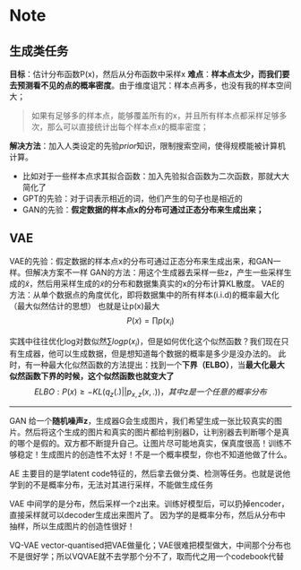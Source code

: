 # Note

## 生成类任务

**目标**：估计分布函数P(x)，然后从分布函数中采样x
**难点**：**样本点太少，而我们要去预测看不见的点的概率密度**。由于维度诅咒：样本点再多，也没有我的样本空间大；
> 如果有足够多的样本点，能够覆盖所有的x，并且所有样本点都采样足够多次，那么可以直接统计出每个样本点x的概率密度；

**解决方法**：加入人类设定的先验$prior$知识，限制搜索空间，使得规模能被计算机计算。

- 比如对于一些样本点求其拟合函数：加入先验拟合函数为二次函数，那就大大简化了
- GPT的先验：对于词表示相近的词，他们产生的句子也是相近的
- GAN的先验：**假定数据的样本点x的分布可通过正态分布来生成出来；**

## VAE

VAE的先验：假定数据的样本点x的分布可通过正态分布来生成出来，和GAN一样。但解决方案不一样
GAN的方法：用这个生成器去采样一些z，产生一些采样生成的$\tilde{x}$，然后用采样生成的$\tilde{x}$的分布和数据集真实的x的分布计算KL散度。
VAE的方法：从单个数据点的角度优化，即将数据集中的所有样本(i.i.d)的概率最大化（最大似然估计的思想） 也就是让p(x)最大
$$
P(x) = \prod p(x_i)
$$

实践中往往优化log对数似然$\sum logp(x_i)$，但是如何优化这个似然函数？我们现在只有生成器，他可以生成数据，但是想知道每个数据的概率是多少是没办法的。
此时，有一种最大化似然函数的方法提出：找到一个**下界（ELBO）**，当**最大化最大似然函数下界的时候，这个似然函数也就变大了**
$$
ELBO : P(x) ≥ -KL(q_z(.)||p_{x,z}(x,.))
，其中z是一个任意的概率分布
$$

---
GAN
给一个**随机噪声z**，生成器G会生成图片，我们希望生成一张比较真实的图片。然后将这个生成的图片和真实的图片都给判别器D，让判别器去判断哪个是真的哪个是假的。双方都不断提升自己。让图片尽可能地真实，保真度很高！训练不够稳定！生成图片的创造性不太好！不是一个概率模型，你也不知道他做了什么。

AE
主要目的是学latent code特征的，然后拿去做分类、检测等任务。也就是说他学到的不是概率分布，无法对其进行采样，不能做生成任务

VAE
中间学的是分布，然后采样一个z出来。训练好模型后，可以扔掉encoder，直接采样就可以decoder生成出来图片了。
因为学的是概率分布，然后从分布中抽样，所以生成图片的创造性很好！

VQ-VAE
vector-quantised把VAE做量化；VAE很难把模型做大，中间那个分布也不是很好学；所以VQVAE就不去学那个分不了，取而代之用一个codebook代替
